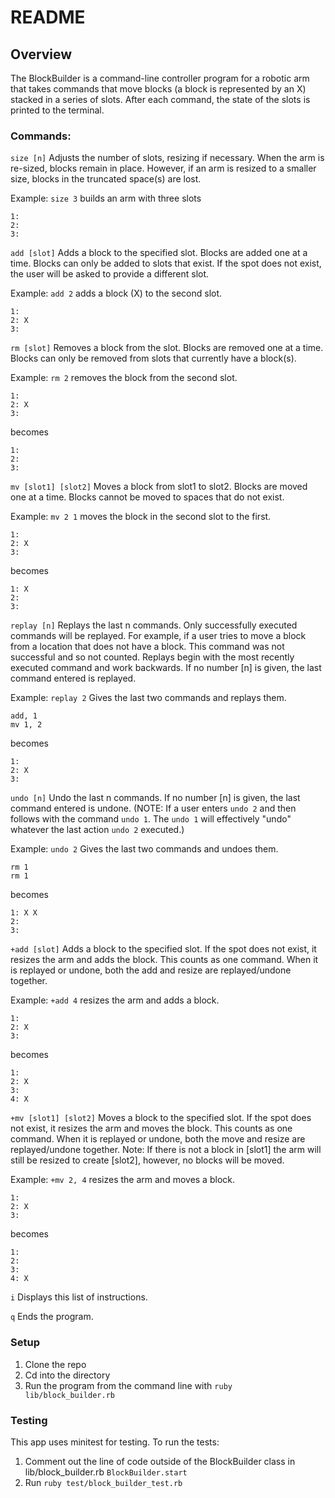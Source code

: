 # README

## Overview

The BlockBuilder is a command-line controller program for a robotic arm that takes commands that move blocks (a block is represented by an X) stacked in a series of slots. After each command, the state of the slots is printed to the terminal.  

### Commands:

`size [n]`
Adjusts the number of slots, resizing if necessary. When the arm is re-sized, blocks remain in place. However, if an arm is resized to a smaller size, blocks in the truncated space(s) are lost.

Example:
`size 3` builds an arm with three slots
```
1:
2:
3:
```
`add [slot]`
Adds a block to the specified slot. Blocks are added one at a time. Blocks can only be added to slots that exist. If the spot does not exist, the user will be asked to provide a different slot.

Example:
`add 2` adds a block (X) to the second slot.
```
1:
2: X
3:
```

`rm [slot]`
Removes a block from the slot. Blocks are removed one at a time. Blocks can only be removed from slots that currently have a block(s).

Example:
`rm 2` removes the block from the second slot.
```
1:
2: X
3:
```
becomes
```
1:
2:
3:
```

`mv [slot1] [slot2]`
Moves a block from slot1 to slot2. Blocks are moved one at a time. Blocks cannot be moved to spaces that do not exist.

Example:
`mv 2 1` moves the block in the second slot to the first.
```
1:
2: X
3:
```
becomes
```
1: X
2:
3:
```

`replay [n]`
Replays the last n commands. Only successfully executed commands will be replayed. For example, if a user tries to move a block from a location that does not have a block. This command was not successful and so not counted. Replays begin with the most recently executed command and work backwards. If no number [n] is given, the last command entered is replayed.

Example:
`replay 2` Gives the last two commands and replays them.
```
add, 1
mv 1, 2
```
becomes
```
1:
2: X
3:
```

`undo [n]`
Undo the last n commands. If no number [n] is given, the last command entered is undone. (NOTE: If a user enters `undo 2` and then follows with the command `undo 1`. The `undo 1` will effectively "undo" whatever the last action `undo 2` executed.)

Example:
`undo 2` Gives the last two commands and undoes them.
```
rm 1
rm 1
```
becomes
```
1: X X
2:
3:
```

`+add [slot]`
Adds a block to the specified slot. If the spot does not exist, it resizes the arm and adds the block. This counts as one command. When it is replayed or undone, both the add and resize are replayed/undone together.

Example:
`+add 4` resizes the arm and adds a block.
```
1:
2: X
3:
```
becomes
```
1:
2: X
3:
4: X
```

`+mv [slot1] [slot2]`
Moves a block to the specified slot. If the spot does not exist, it resizes the arm and moves the block. This counts as one command. When it is replayed or undone, both the move and resize are replayed/undone together. Note: If there is not a block in [slot1] the arm will still be resized to create [slot2], however, no blocks will be moved.

Example:
`+mv 2, 4` resizes the arm and moves a block.
```
1:
2: X
3:
```
becomes
```
1:
2:
3:
4: X
```

`i` Displays this list of instructions.

`q` Ends the program.

### Setup
  1. Clone the repo
  2. Cd into the directory
  3. Run the program from the command line with `ruby lib/block_builder.rb`  


### Testing

This app uses minitest for testing. To run the tests:
1. Comment out the line of code outside of the BlockBuilder class in lib/block_builder.rb `BlockBuilder.start`
2. Run `ruby test/block_builder_test.rb`

